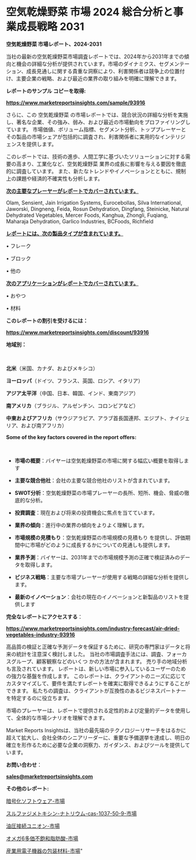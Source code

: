 # 空気乾燥野菜 市場 2024 総合分析と事業成長戦略 2031

<strong>空気乾燥野菜 市場レポート、2024-2031</strong>

当社の最新の空気乾燥野菜市場調査レポートでは、2024年から2031年までの傾向と機会の詳細な分析が提供されています。市場のダイナミクス、セグメンテーション、成長見通しに関する貴重な洞察により、利害関係者は競争上の位置付け、主要企業の戦略、および最近の業界の取り組みを明確に理解できます。



<strong>レポートのサンプル コピーを取得:</strong> <a href=https://www.marketreportsinsights.com/sample/93916>

<strong><u>https://www.marketreportsinsights.com/sample/93916</u></strong></a>

さらに、この 空気乾燥野菜 の市場レポートでは、競合状況の詳細な分析を実施し、著名な企業、その強み、弱み、および最近の市場動向をプロファイリングしています。 市場価値、ボリューム指標、セグメント分析、トッププレーヤーとその製品の市場シェアが包括的に調査され、利害関係者に実用的なインテリジェンスを提供します。

このレポートでは、技術の進歩、人間工学に基づいたソリューションに対する需要の高まり、工業化など、空気乾燥野菜 業界の成長に影響を与える要因を徹底的に調査しています。 また、新たなトレンドやイノベーションとともに、規制上の課題や経済的不確実性も分析します。



<strong><u>次の主要なプレーヤーがレポートでカバーされています。</u></strong>

Olam, Sensient, Jain Irrigation Systems, Eurocebollas, Silva International, Jaworski, Dingneng, Feida, Rosun Dehydration, Dingfang, Steinicke, Natural Dehydrated Vegetables, Mercer Foods, Kanghua, Zhongli, Fuqiang, Maharaja Dehydration, Garlico Industries, BCFoods, Richfield



<strong><u><b>レポートには、次の製品タイプが含まれています。</b></u></strong>

• フレーク

• ブロック

• 他の



<strong><u><b>次のアプリケーションがレポートでカバーされています。</b></u></strong>

• おやつ

• 材料



<strong><b>このレポートの割引を受けるには：</b></strong>

<a href=https://www.marketreportsinsights.com/discount/93916>

<strong><u>https://www.marketreportsinsights.com/discount/93916</u></strong></a>



<strong>地域別：</strong>

<strong> </strong>



<strong>北米</strong>（米国、カナダ、およびメキシコ）



<strong>ヨーロッパ</strong>（ドイツ、フランス、英国、ロシア、イタリア）



<strong>アジア太平洋</strong>（中国、日本、韓国、インド、東南アジア）



<strong>南アメリカ</strong>（ブラジル、アルゼンチン、コロンビアなど）



<strong>中東およびアフリカ</strong>（サウジアラビア、アラブ首長国連邦、エジプト、ナイジェリア、および南アフリカ）



<strong>Some of the key factors covered in the report offers:</strong>

<strong> </strong>
<ul>
  <li>

<strong>市場の概要</strong>：バイヤーは空気乾燥野菜の市場に関する幅広い概要を取得します</li>
  <li>

<strong>主要な競合他社</strong>：会社の主要な競合他社のリストが含まれています。</li>
  <li>

<strong>SWOT分析</strong>：空気乾燥野菜の市場プレーヤーの長所、短所、機会、脅威の徹底的な分析。</li>
  <li>

<strong>投資調査</strong>：現在および将来の投資機会に焦点を当てています。</li>
  <li>

<strong>業界の傾向</strong>：進行中の業界の傾向をよりよく理解します。</li>
  <li>

<strong>市場規模の見積もり</strong>：空気乾燥野菜の市場規模の見積もり を提供し、評価期間中に市場がどのように成長するかについての見通しも提供します。</li>
  <li>

<strong>業界予測</strong>：バイヤーは、2031年までの市場規模予測の正確で検証済みのデータを取得します。</li>
  <li>

<strong>ビジネス戦略</strong>：主要な市場プレーヤーが使用する戦略の詳細な分析を提供します。</li>
  <li>

<strong>最新のイノベーション</strong>：会社の現在のイノベーションと新製品のリストを提供します</li>
</ul>


<strong>完全なレポートにアクセスする</strong>：

<a href=https://www.marketreportsinsights.com/industry-forecast/air-dried-vegetables-industry-93916>

<strong><u>https://www.marketreportsinsights.com/industry-forecast/air-dried-vegetables-industry-93916</u></strong></a>

高品質の検証と正確な予測データを保証するために、研究の専門家はデータと将来の統計を注意深く検討しました。 当社の市場調査手法には、調査、フォーカスグループ、顧客観察などのいくつ かの方法が含まれます。 売り手の地域分析も言及されています。 レポートは、新しい市場に参入しているユーザーのための強力な基盤を作成します。 このレポートは、クライアントのニーズに応じてカスタマイズして、要件を満たすレポートを確実に取得できるようにすることができます。 私たちの調査は、クライアントが互換性のあるビジネスパートナーを特定するのに役立ちます。

市場のプレーヤーは、レポートで提供される定性的および定量的データを使用して、全体的な市場シナリオを理解できます。

Market Reports Insightsは、当社の最先端のテクノロジーリサーチをはるかに超えて拡大し、会社全体のシニアリーダーに、重要な予備選挙を達成し、明日の確立を形作るために必要な企業の洞察力、ガイダンス、およびツールを提供しています。



<strong><b>お問い合わせ</b></strong>：

<a href=mailto:sales@marketreportsinsights.com>

<strong><u>sales@marketreportsinsights.com</u></strong></a>



<strong>その他のレポート:</strong>

<a href=https://www.linkedin.com/pulse/暗号化ソフトウェア-市場-2030-年までの需要に焦点を当てた-2023-年調査レポート-pr-news-hub-wishf/>暗号化ソフトウェア-市場</a>

<a href=https://www.linkedin.com/pulse/スルファジメトキシン-ナトリウム-cas-1037-50-9-市場-2023-8cmgf/>スルファジメトキシン-ナトリウム-cas-1037-50-9-市場</a>

<a href=https://www.linkedin.com/pulse/油圧接続ユニオン-市場-2023-swot-分析と最新イノベーション-2030-pr-news-hub-u7fkf/>油圧接続ユニオン-市場</a>

<a href=https://www.linkedin.com/pulse/オメガ6多価不飽和脂肪酸-市場-2030-年までの需要に焦点を当てた-2023-年調査レポート-pr-news-hub-90rlf/>オメガ6多価不飽和脂肪酸-市場</a>

<a href=https://www.linkedin.com/pulse/産業用電子機器の包装材料-市場-2023-年のダイナミクスとビジネストレンド-lz9if/>産業用電子機器の包装材料-市場</a>"
